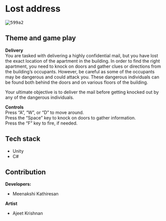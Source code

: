 # Lost address

<kbd>
<img alt="599a2" src="https://github.com/MeenakshiKathiresan/Delivery/assets/26730019/c73f7933-5865-49eb-8c03-df1f92b6fa07">
</kbd>

## Theme and game play

**Delivery**  
You are tasked with delivering a highly confidential mail, but you have lost the exact location of the apartment in the building. In order to find the right apartment, you need to knock on doors and gather clues or directions from the building’s occupants. However, be careful as some of the occupants may be dangerous and could attack you. These dangerous individuals can be found both behind the doors and on various floors of the building.

Your ultimate objective is to deliver the mail before getting knocked out by any of the dangerous individuals.


**Controls**  
Press “A”, “W”, or “D” to move around.  
Press the “Space” key to knock on doors to gather information.  
Press the “F” key to fire, if needed.  


## Tech stack
- Unity
- C#

## Contribution
**Developers:**  
- Meenakshi Kathiresan

**Artist**
- Ajeet Krishnan

